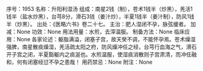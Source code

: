 序号：1953
名称：升阳利湿汤
组成：南星2钱（制），苍术1钱半（炒黑），羌活1钱半（盐水炒黑），台芎8分，滑石3钱（姜汁炒），半夏1钱半（姜汁制），防风1钱半（炒黑）。
出处：《医略六书》卷二十七。
主治：肥人湿闭不孕，脉弦缓者。
加减：None
功效：None
用法用量：水煎，去滓温服。
制备方法：None
临床应用：None
各家论述：躯脂满溢，闭塞子宫，故天癸不调，不能怀孕焉。苍术燥湿强脾，南星散痰燥湿，羌活疏太阳之府，防风燥冲任之经，台芎行血海之气，滑石开子宫之闭，半夏豁躯内之痰涎也。水煎温服，使湿痰消散则子宫肃清，而冲任融和，何有闭塞经愆不孕之患哉！
用药禁忌：None
附注：None
